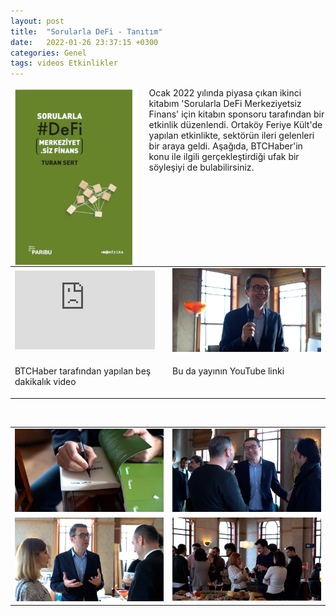 ```yaml
---
layout: post
title:  "Sorularla DeFi - Tanıtım"
date:   2022-01-26 23:37:15 +0300
categories: Genel
tags: videos Etkinlikler
---
```


<img align="left" src="/assets/Sorularla_DeFi_kapak.jpg" style="width:40%; padding-right:20px"> Ocak 2022 yılında piyasa çıkan ikinci kitabım 'Sorularla DeFi Merkeziyetsiz Finans' için kitabın sponsoru tarafından bir etkinlik düzenlendi. Ortaköy Feriye Kült'de yapılan etkinlikte, sektörün ileri gelenleri bir araya geldi. Aşağıda, BTCHaber'in konu ile ilgili gerçekleştirdiği ufak bir söyleşiyi de bulabilirsiniz.   
&nbsp;

<table><tr>
<td style="width:50%">
<iframe width="224" height="126" src="https://www.youtube.com/embed/vIn76AKiuz8" frameborder="0" allowfullscreen></iframe></td>
</td>
<td style="width:50%">
<img src="/assets/Sorularla_DeFi_tanitim_photo_001.jpg"></tr>
<tr><td style="width:50%; vertical-align:top">
<p>
BTCHaber tarafından yapılan beş dakikalık video  
</p></td>
<td style="width:50%; vertical-align:top">
<p>Bu da yayının YouTube linki</p>
</td>
</tr>
</table>

&nbsp;

<table>
<tr>
<td style>
<img src="/assets/Sorularla_DeFi_tanitim_photo_002.jpg">
</td>
<td style><img src="/assets/Sorularla_DeFi_tanitim_photo_01.jpg">
</td>
</tr>
<tr>
<td style>
<img src="/assets/Sorularla_DeFi_tanitim_photo_03.jpg">
</td>
<td style><img src="/assets/Sorularla_DeFi_tanitim_photo_11.jpg">
</td>
</tr>
</table>
